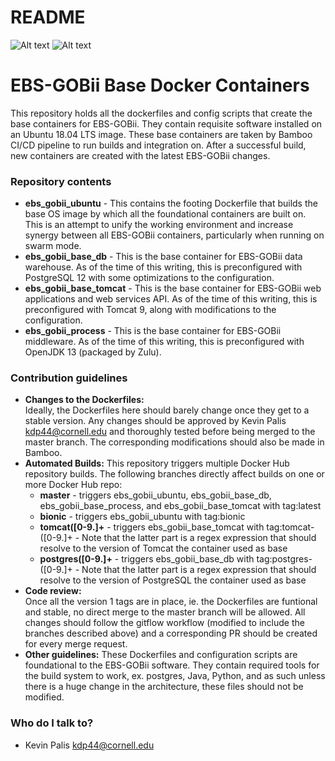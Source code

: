 # README #

![Alt text](https://thumbnails-photos.amazon.com/v1/thumbnail/KUGIxWmcTcuMn-YjY2x0rw?viewBox=1274%2C446&ownerId=A3RL6H4CGV9EDF&groupShareToken=UUgBrwQVT1aLVhGypMBxjw.dk-MFvjzx_g_orKyiijp8k "EBS") ![Alt text](https://thumbnails-photos.amazon.com/v1/thumbnail/BoKZcnoqRbu1FA5S-pq0FQ?viewBox=860%2C430&ownerId=A3RL6H4CGV9EDF&groupShareToken=3nBmqRPHRkOSNoFCzXXJxA.g3lrRb25_s0FjHtiFfscnu "GOBii Project")


# EBS-GOBii Base Docker Containers

This repository holds all the dockerfiles and config scripts that create the base containers for EBS-GOBii. They contain requisite software installed on an Ubuntu 18.04 LTS image.
These base containers are taken by Bamboo CI/CD pipeline to run builds and integration on. After a successful build, new containers are created with the latest EBS-GOBii changes.

### Repository contents ###

* **ebs_gobii_ubuntu** - This contains the footing Dockerfile that builds the base OS image by which all the foundational containers are built on. This is an attempt to unify the working environment and increase synergy between all EBS-GOBii containers, particularly when running on swarm mode.
* **ebs_gobii_base_db** - This is the base container for EBS-GOBii data warehouse. As of the time of this writing, this is preconfigured with PostgreSQL 12 with some optimizations to the configuration.
* **ebs_gobii_base_tomcat** - This is the base container for EBS-GOBii web applications and web services API. As of the time of this writing, this is preconfigured with Tomcat 9, along with modifications to the configuration.
* **ebs_gobii_process** - This is the base container for EBS-GOBii middleware. As of the time of this writing, this is preconfigured with OpenJDK 13 (packaged by Zulu).

### Contribution guidelines ###

* **Changes to the Dockerfiles:**   
	Ideally, the Dockerfiles here should barely change once they get to a stable version. Any changes should be approved by Kevin Palis <kdp44@cornell.edu> and thoroughly tested before being merged to the master branch. The corresponding modifications should also be made in Bamboo.
* **Automated Builds:** 
	This repository triggers multiple Docker Hub repository builds. The following branches directly affect builds on one or more Docker Hub repo:
	* **master** - triggers ebs_gobii_ubuntu, ebs_gobii_base_db, ebs_gobii_base_process, and ebs_gobii_base_tomcat with tag:latest
	* **bionic** - triggers ebs_gobii_ubuntu with tag:bionic
	* **tomcat([0-9.]+** - triggers ebs_gobii_base_tomcat with tag:tomcat-([0-9.]+ - Note that the latter part is a regex expression that should resolve to the version of Tomcat the container used as base
	* **postgres([0-9.]+** - triggers ebs_gobii_base_db with tag:postgres-([0-9.]+ - Note that the latter part is a regex expression that should resolve to the version of PostgreSQL the container used as base
* **Code review:**   
	Once all the version 1 tags are in place, ie. the Dockerfiles are funtional and stable, no direct merge to the master branch will be allowed. All changes should follow the gitflow workflow (modified to include the branches described above) and a corresponding PR should be created for every merge request.
* **Other guidelines:** 
	These Dockerfiles and configuration scripts are foundational to the EBS-GOBii software. They contain required tools for the build system to work, ex. postgres, Java, Python, and as such unless there is a huge change in the architecture, these files should not be modified.

### Who do I talk to? ###

* Kevin Palis <kdp44@cornell.edu>
